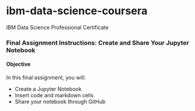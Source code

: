 # ibm-data-science-coursera
IBM Data Science Professional Certificate


### Final Assignment Instructions: Create and Share Your Jupyter Notebook
#### Objective
In this final assignment, you will:
* Create a Jupyter Notebook
* Insert code and markdown cells
* Share your notebook through GitHub
